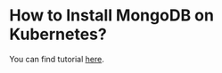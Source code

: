 # How to Install MongoDB on Kubernetes?

You can find tutorial [here](https://khulnasoft.com/kubernetes/how-to-install-mongodb-on-kubernetes/).

